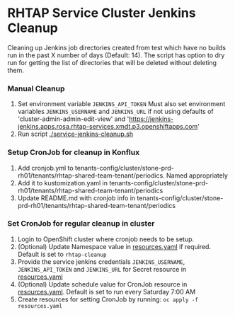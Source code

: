 # RHTAP Service Cluster Jenkins Cleanup

Cleaning up Jenkins job directories created from test which have no builds run in the past X number
of days (Default: 14). The script has option to dry run for getting the list of directories that will be deleted without deleting them.

### Manual Cleanup

1. Set environment variable `JENKINS_API_TOKEN`
   Must also set environment variables `JENKINS_USERNAME` and `JENKINS_URL`
       if not using defaults of 'cluster-admin-admin-edit-view' and 'https://jenkins-jenkins.apps.rosa.rhtap-services.xmdt.p3.openshiftapps.com'
2. Run script [./service-jenkins-cleanup.sh](./service-jenkins-cleanup.sh)

### Setup CronJob for cleanup in Konflux

1. Add cronjob.yml to tenants-config/cluster/stone-prd-rh01/tenants/rhtap-shared-team-tenant/periodics. Named appropriately
2. Add it to kustomization.yaml in tenants-config/cluster/stone-prd-rh01/tenants/rhtap-shared-team-tenant/periodics
3. Update README.md with cronjob info in tenants-config/cluster/stone-prd-rh01/tenants/rhtap-shared-team-tenant/periodics

### Set CronJob for regular cleanup in cluster

1. Login to OpenShift cluster where cronjob needs to be setup.
2. (Optional) Update Namespace value in [resources.yaml](./resources.yaml) if required. Default is set to `rhtap-cleanup`
3. Provide the service jenkins credentials `JENKINS_USERNAME`, `JENKINS_API_TOKEN` and `JENKINS_URL` for Secret resource in [resources.yaml](./resources.yaml)
4. (Optional) Update schedule value for CronJob resource in [resources.yaml](./resources.yaml). Default is set to run every Saturday 7:00 AM
5. Create resources for setting CronJob by running: `oc apply -f resources.yaml`
